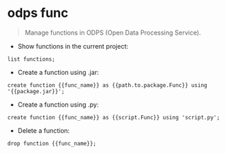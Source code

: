 # odps func

> Manage functions in ODPS (Open Data Processing Service).

- Show functions in the current project:

`list functions;`

- Create a function using .jar:

`create function {{func_name}} as {{path.to.package.Func}} using '{{package.jar}}';`

- Create a function using .py:

`create function {{func_name}} as {{script.Func}} using 'script.py';`

- Delete a function:

`drop function {{func_name}};`
